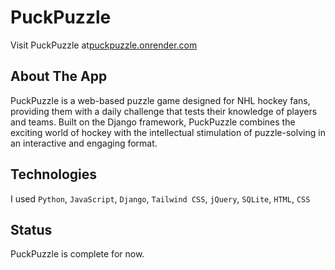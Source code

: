 # PuckPuzzle

Visit PuckPuzzle at[puckpuzzle.onrender.com](https://puckpuzzle.onrender.com)

## About The App

PuckPuzzle is a web-based puzzle game designed for NHL hockey fans, providing them with a daily challenge that tests their knowledge of players and teams. Built on the Django framework, PuckPuzzle combines the exciting world of hockey with the intellectual stimulation of puzzle-solving in an interactive and engaging format.

## Technologies

I used `Python`, `JavaScript`, `Django`, `Tailwind CSS`, `jQuery`, `SQLite`, `HTML`, `CSS`

## Status

PuckPuzzle is complete for now.
